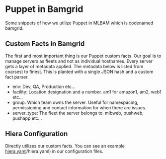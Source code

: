 # Puppet in Bamgrid
Some snippets of how we utilize Puppet in MLBAM which is codenamed bamgrid.

## Custom Facts in Bamgrid
The first and most important thing is our Puppet custom facts.  Our goal is to manage servers as fleets and not as individual hostnames.  Every server gets a layer of metadata applied.  The metadata below is listed from coarsest to finest.  This is planted with a single JSON hash and a custom fact parser.
 * env: Dev, QA, Production etc...
 * facility: Location designation and a number.  am1 for amazon1, am2, web1 etc...
 * group: Which team owns the server.  Useful for namespacing, permissioning and contact information for when there are issues.
 * server_type: The fleet the server belongs to.  mlbweb, pushweb, pushapp etc...

## Hiera Configuration
Directly utilizes our custom facts.  You can see an example [hiera.yaml](configuration_files)/hiera.yaml) in our configuration files.
